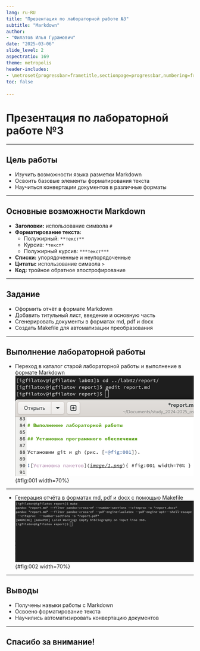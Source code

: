 ```yaml
---
lang: ru-RU
title: "Презентация по лабораторной работе №3"
subtitle: "Markdown"
author:
- "Филатов Илья Гурамович"
date: "2025-03-06"
slide_level: 2
aspectratio: 169
theme: metropolis
header-includes:
- \metroset{progressbar=frametitle,sectionpage=progressbar,numbering=fraction}
toc: false

---
```


# Презентация по лабораторной работе №3

---

## Цель работы
- Изучить возможности языка разметки Markdown
- Освоить базовые элементы форматирования текста
- Научиться конвертации документов в различные форматы

---

## Основные возможности Markdown
- **Заголовки:** использование символа `#`
- **Форматирование текста:**
  * Полужирный: `**текст**`
  * Курсив: `*текст*`
  * Полужирный курсив: `***текст***`
- **Списки:** упорядоченные и неупорядоченные
- **Цитаты:** использование символа `>`
- **Код:** тройное обратное апострофирование

---

## Задание
- Оформить отчёт в формате Markdown
- Добавить титульный лист, введение и основную часть
- Сгенерировать документы в форматах md, pdf и docx
- Создать Makefile для автоматизации преобразования

---

## Выполнение лабораторной работы
- Переход в каталог старой лабораторной работы и выполнение в формате Markdown
![Редактирование документа](image/1.png){#fig:001 width=70%}

---

- Генерация отчёта в форматах md, pdf и docx с помощью Makefile
![Компиляция Markdown](image/2.png){#fig:002 width=70%}

---

## Выводы
- Получены навыки работы с Markdown
- Освоено форматирование текста
- Научились автоматизировать конвертацию документов

---

## Спасибо за внимание!
